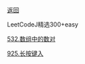[返回](Doc/Knowledge/算法/LeetCode题解/total/08-双指针/README.md)

LeetCodeJ精选300+easy

[532.数组中的数对](#数组中的数对)

[925.长按键入](#长按键入)